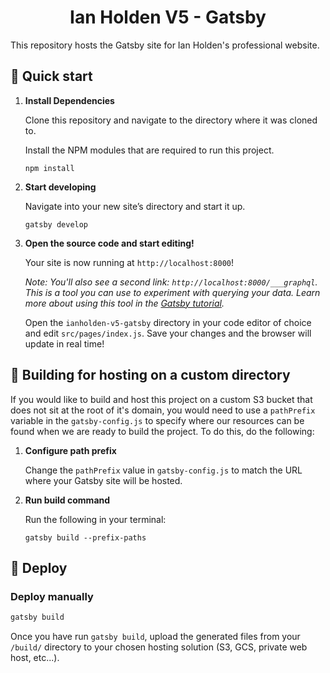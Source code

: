 <h1 align="center">
  Ian Holden V5 - Gatsby
</h1>
<p>
  This repository hosts the Gatsby site for Ian Holden's professional website.
</p>

## 📖 Quick start

1. **Install Dependencies**

    Clone this repository and navigate to the directory where it was cloned to.
    
    Install the NPM modules that are required to run this project.
    ```shell
    npm install
    ```

2.  **Start developing**

    Navigate into your new site’s directory and start it up.

    ```shell
    gatsby develop
    ```

3.  **Open the source code and start editing!**

    Your site is now running at `http://localhost:8000`!

    _Note: You'll also see a second link: _`http://localhost:8000/___graphql`_. This is a tool you can use to experiment with querying your data. Learn more about using this tool in the [Gatsby tutorial](https://www.gatsbyjs.org/tutorial/part-five/#introducing-graphiql)._

    Open the `ianholden-v5-gatsby` directory in your code editor of choice and edit `src/pages/index.js`. Save your changes and the browser will update in real time!

## 🔧 Building for hosting on a custom directory

If you would like to build and host this project on a custom S3 bucket that does not sit at the root of it's domain, you would need to use a `pathPrefix` variable in the `gatsby-config.js` to specify where our resources can be found when we are ready to build the project. To do this, do the following:

1. **Configure path prefix**
    
    Change the `pathPrefix` value in `gatsby-config.js` to match the URL where your Gatsby site will be hosted.

2. **Run build command**

    Run the following in your terminal:
    ```shell
    gatsby build --prefix-paths
    ```

## 🚀 Deploy

### Deploy manually

```bash
gatsby build
```

Once you have run `gatsby build`, upload the generated files from your `/build/` directory to your chosen hosting solution (S3, GCS, private web host, etc...).

